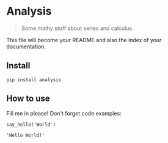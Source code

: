 # Analysis
> Some mathy stuff about series and calculus.


This file will become your README and also the index of your documentation.

## Install

`pip install analysis`

## How to use

Fill me in please! Don't forget code examples:

```
say_hello('World')
```




    'Hello World!'


